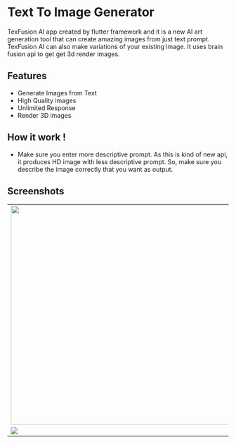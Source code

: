 # Text To Image Generator

TexFusion AI app created by flutter framework and it is a new AI art generation tool that can create amazing images from just text prompt. TexFusion AI can also make variations of your existing image. It uses brain fusion api to get get 3d render images.

## Features
- Generate Images from Text
- High Quality images
- Unlimited Response
- Render 3D images

## How it work !
- Make sure you enter more descriptive prompt. As this is kind of new api, it produces HD image with less descriptive prompt. So, make sure you describe the image correctly that you want as output.

## Screenshots
<Table>
    <tr>
        <td width="500">
            <img src="https://github.com/VikramadityaDev/text_to_image_gen/blob/master/screenshots/Screenshot%201.png" height="500"/>
        </td>
        <td width="500">
            <img src="https://github.com/VikramadityaDev/text_to_image_gen/blob/master/screenshots/Screenshot%202.png" height="500"/>
        </td>
    </tr>
    <tr>
        <td width="50%">
            <img src="https://github.com/VikramadityaDev/text_to_image_gen/blob/master/screenshots/Screenshot%203.png"/>
        </td>
        <td width="50%">
            <img src="https://github.com/VikramadityaDev/text_to_image_gen/blob/master/screenshots/Screenshot%204.png"/>
        </td>
    </tr>
</Table>

